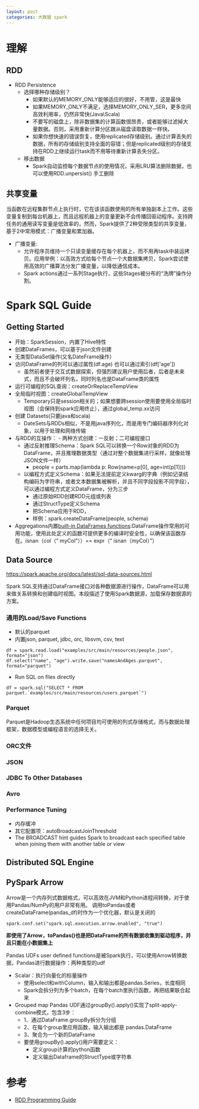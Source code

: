 ```yaml
---
layout: post
categories: 大数据 spark
---
```


# 理解

## RDD
- RDD Persistence
  - 选择哪种存储级别？
    - 如果默认的MEMORY_ONLY能够适应的很好，不用管，这是最快
    - 如果MEMORY_ONLY不满足，选择MEMORY_ONLY_SER，更多空间高效利用率，仍然非常快(Java\Scala)
    - 不要写的磁盘上，除非数据集的计算函数很昂贵，或者能够过滤掉大量数据。否则，采用重新计算分区跟从磁盘读取数据一样快。
    - 如果你想快速的错误恢复，使用replicated存储级别。通过计算丢失的数据，所有的存储级别支持全面的容错；但是replicated级别的存储支持在RDD上继续运行task而不用等待重新计算丢失分区。
  - 移出数据
    - Spark自动监控每个数据节点的使用情况，采用LRU算法删除数据，也可以使用RDD.unpersist() 手工删除
## 共享变量
当函数在远程集群节点上执行时，它在该该函数使用的所有单独副本上工作。这些变量复制到每台机器上，而且远程机器上的变量更新不会传播回驱动程序。支持跨任务的通用读写变量是低效率的，然而，Spark提供了2种受限类型的共享变量，基于2中常用模式：广播变量和累加器。

- 广播变量:
  - 允许程序员维持一个只读变量缓存在每个机器上，而不用再task中装运拷贝。应用举例：以高效方式给每个节点一个大数据集拷贝，Spark尝试使用高效的广播算法分发广播变量，以降低通信成本。
  - Spark actions通过一系列Stage执行，这些Stages被分布的“洗牌”操作分割。

# Spark SQL Guide

## Getting Started

- 开始：SparkSession，内置了Hive特性
- 创建DataFrames，可以基于json文件创建
- 无类型DataSet操作(又名DateFrame操作）
- 访问DataFrame的列可以通过属性(df.age) 也可以通过索引(df['age'])
  - 虽然前者便于交互式数据探索，但强烈建议用户使用后者，后者是未来式，而且不会破坏列名，同时列名也是DataFrame类的属性
- 运行可编程的SQL查询：createOrReplaceTempView
- 全局临时视图：createGlobalTempView
  - Temporary只是session相关的；如果想要跨session使用要使用全局临时视图（会保持到spark应用终止），通过global_temp.xx访问
- 创建 Datasets(只要java和scala)
  - DateSets与RDDs相似，不是用java序列化，而是用专门编码器序列化对象，以用于处理和网络传输
- 与RDD的互操作： - 两种方式创建：一反射；二可编程接口
  - 通过反射推理Schema：Spark SQL可以转换一个Row对象的RDD为DataFrame，并且推理数据类型（通过对整个数据集进行采样，就像处理JSON文件一样）
    - people = parts.map(lambda p: Row(name=p[0], age=int(p[1])))
  - 以编程方式定义Schema：如果无法提前定义kwarg的字典（例如记录结构编码为字符串，或者文本数据集被解析，并且不同字段投影不同字段），可以通过编程方式定义DataFrame，分为三步
    - 通过原始RDD创建RDD元组或列表
    - 通过StructType定义Schema
    - 把Schema应用于RDD，
    - 样例：spark.createDataFrame(people, schema)
- Aggregations内置[built-in DataFrames functions](https://spark.apache.org/docs/latest/api/scala/index.html#org.apache.spark.sql.functions$):DataFrame操作常用的可用功能，使用此处定义的函数可提供更多的编译时安全性，以确保该函数存在。isnan（col（“ myCol”））== expr（“ isnan（myCol）”）

## Data Source
https://spark.apache.org/docs/latest/sql-data-sources.html

Spark SQL支持通过DataFrame接口对各种数据源进行操作，DataFrame可以用来做关系转换和创建临时视图。本段描述了使用Spark数据源，加载保存数据源的方案。
### 通用的Load/Save Functions
  - 默认的parquet
  - 内置json, parquet, jdbc, orc, libsvm, csv, text

```
df = spark.read.load("examples/src/main/resources/people.json", format="json")
df.select("name", "age").write.save("namesAndAges.parquet", format="parquet")
```
- Run SQL on files directly
```
df = spark.sql("SELECT * FROM parquet.`examples/src/main/resources/users.parquet`")
```

### Parquet
Parquet是Hadoop生态系统中任何项目均可使用的列式存储格式，而与数据处理框架，数据模型或编程语言的选择无关。
### ORC文件
### JSON
### JDBC To Other Databases
### Avro
### Performance Tuning
- 内存缓冲
- 其它配置项：autoBroadcastJoinThreshold
- The BROADCAST hint guides Spark to broadcast each specified table when joining them with another table or view
## Distributed SQL Engine
## PySpark Arrow

Arrow是一个内存列式数据格式，可以高效在JVM和Python进程间转换，对于使用Pandas/NumPy的用户非常有用。
调用toPandas或者createDataFrame(pandas_df)时作为一个优化器，默认是关闭的
```
spark.conf.set("spark.sql.execution.arrow.enabled", "true")
```
**即使用了Arrow，toPandas()也是把DataFrame的所有数据收集到驱动程序，并且只能在小数据集上**

Pandas UDFs user defined functions是被Spark执行，可以使用Arrow转换数据，Pandas进行数据操作：两种类型的udf
- Scalar：执行向量化的标量操作
  - 使用select和withColumn，输入和输出都是pandas.Series，长度相同
  - Spark会拆分列为多个batch，在每个batch里执行函数，再把结果联合起来
- Grouped map Pandas UDF通过groupBy().apply()实现了split-apply-combine模式，包含3步：
  - 1、通过DataFrame.groupBy拆分为分组
  - 2、在每个group里应用函数，输入输出都是 pandas.DataFrame
  - 3、聚合为一个新的DataFrame
  - 要使用groupBy().apply()用户需要定义：
    - 定义group计算的python函数
    - 定义输出Dataframe的StructType或字符串
# 参考

- [RDD Programming Guide](https://spark.apache.org/docs/latest/rdd-programming-guide.html)